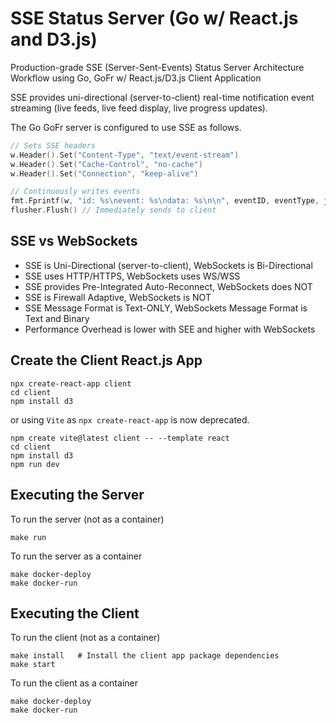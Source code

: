 # SSE Status Server (Go w/ React.js and D3.js)
Production-grade SSE (Server-Sent-Events) Status Server Architecture Workflow using Go, GoFr w/ React.js/D3.js Client Application

SSE provides uni-directional (server-to-client) real-time notification event streaming (live feeds, live feed display, live progress updates). 

The Go GoFr server is configured to use SSE as follows.

```go
// Sets SSE headers
w.Header().Set("Content-Type", "text/event-stream")
w.Header().Set("Cache-Control", "no-cache") 
w.Header().Set("Connection", "keep-alive")

// Continuously writes events
fmt.Fprintf(w, "id: %s\nevent: %s\ndata: %s\n\n", eventID, eventType, jsonData)
flusher.Flush() // Immediately sends to client
```


## SSE vs WebSockets

- SSE is Uni-Directional (server-to-client), WebSockets is Bi-Directional
- SSE uses HTTP/HTTPS, WebSockets uses WS/WSS
- SSE provides Pre-Integrated Auto-Reconnect, WebSockets does NOT
- SSE is Firewall Adaptive, WebSockets is NOT
- SSE Message Format is Text-ONLY, WebSockets Message Format is Text and Binary
- Performance Overhead is lower with SEE and higher with WebSockets




## Create the Client React.js App

```shell
npx create-react-app client
cd client
npm install d3
```

or using `Vite` as `npx create-react-app` is now deprecated.

```shell
npm create vite@latest client -- --template react
cd client
npm install d3
npm run dev
```


## Executing the Server

To run the server (not as a container)

```shell
make run
```

To run the server as a container

```shell
make docker-deploy
make docker-run
```



## Executing the Client 

To run the client (not as a container)

```shell
make install   # Install the client app package dependencies
make start
```

To run the client as a container

```shell
make docker-deploy
make docker-run
```
